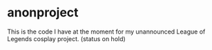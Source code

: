 # anonproject
This is the code I have at the moment for my unannounced League of Legends cosplay project. (status on hold)
